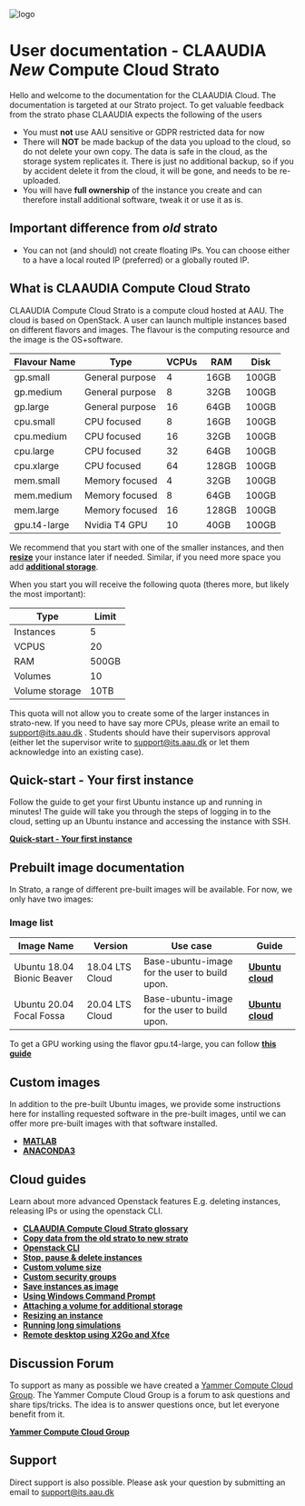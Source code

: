 ![logo](assets/img/claaudia-logo.png"Title")

# User documentation - CLAAUDIA *New* Compute Cloud Strato

Hello and welcome to the documentation for the CLAAUDIA Cloud. The documentation is targeted at our Strato project. To get valuable feedback from the strato phase CLAAUDIA expects the following of the users

* You must **not** use AAU sensitive or GDPR restricted data for now
* There will **NOT** be made backup of the data you upload to the cloud, so do not delete your own copy. The data is safe in the cloud, as the storage system replicates it. There is just no additional backup, so if you by accident delete it from the cloud, it will be gone, and needs to be re-uploaded.
* You will have **full ownership** of the instance you create and can therefore install additional software, tweak it or use it as is.

## Important difference from *old* strato

* You can not (and should) not create floating IPs. You can choose either to a have a local routed IP (preferred) or a globally routed IP.

## What is CLAAUDIA Compute Cloud Strato
CLAAUDIA Compute Cloud Strato is a compute cloud hosted at AAU. The cloud is based on OpenStack. A user can launch multiple instances based on different flavors and images. The flavour is the computing resource and the image is the OS+software.

| Flavour Name   |  Type           | VCPUs    | RAM     | Disk |
|    ---         |  ---            |  ---     | ---     | ---  |
| gp.small       | General purpose | 4        | 16GB    | 100GB|
| gp.medium      | General purpose | 8        | 32GB    | 100GB|
| gp.large       | General purpose | 16       | 64GB    | 100GB| 
| cpu.small      | CPU focused     | 8        | 16GB    | 100GB|
| cpu.medium     | CPU focused     | 16       | 32GB    | 100GB|
| cpu.large      | CPU focused     | 32       | 64GB    | 100GB|
| cpu.xlarge     | CPU focused     | 64       | 128GB   | 100GB|
| mem.small      | Memory focused  | 4        | 32GB    | 100GB|
| mem.medium     | Memory focused  | 8        | 64GB    | 100GB|
| mem.large      | Memory focused  | 16       | 128GB   | 100GB|
| gpu.t4-large   | Nvidia T4 GPU   | 10       | 40GB    | 100GB|

We recommend that you start with one of the smaller instances, and then [**resize**](guides/openstack_guides/resize.md) your instance later if needed. Similar, if you need more space you add [**additional storage**](guides/openstack_guides/attach_volume.md).

When you start you will receive the following quota (theres more, but likely the most important):

| Type           |  Limit          | 
|    ---         |  ---            | 
| Instances      | 5               | 
| VCPUS          | 20              | 
| RAM            | 500GB           | 
| Volumes        | 10              | 
| Volume storage | 10TB            | 

This quota will not allow you to create some of the larger instances in strato-new. If you need to have say more CPUs, please write an email to [support@its.aau.dk](mailto:support@its.aau.dk)
. Students should have their supervisors approval (either let the supervisor write to [support@its.aau.dk](mailto:support@its.aau.dk) or let them acknowledge into an existing case).

## Quick-start - Your first instance
Follow the guide to get your first Ubuntu instance up and running in minutes! The guide will take you through the steps of logging in to the cloud, setting up an Ubuntu instance and accessing the instance with SSH.

[**Quick-start - Your first instance**](guides/quick-start.md)

## Prebuilt image documentation
In Strato, a range of different pre-built images will be available. For now, we only have two images:

### Image list

| Image Name                         |  Version                        | Use case                      |Guide|
|    ---                             | ---                            | ---                           | --- |
| Ubuntu 18.04 Bionic Beaver         | 18.04 LTS Cloud                | Base-ubuntu-image for the user to build upon.        | [**Ubuntu cloud**](image-guides/ubuntu.md) |
| Ubuntu 20.04 Focal Fossa           | 20.04 LTS Cloud                | Base-ubuntu-image for the user to build upon.        | [**Ubuntu cloud**](image-guides/ubuntu.md) |

To get a GPU working using the flavor gpu.t4-large, you can follow [**this guide**](image-guides/ubuntu.md#installing-gpu-support)

## Custom images
In addition to the pre-built Ubuntu images, we provide some instructions here for installing requested software in the pre-built images, until we can offer more pre-built images with that software installed.

- [**MATLAB**](guides/Image-guides/matlab/matlab.md)
- [**ANACONDA3**](guides/Image-guides/anaconda/anaconda.md)

## Cloud guides
Learn about more advanced Openstack features E.g. deleting instances, releasing IPs or using the openstack CLI.

- [**CLAAUDIA Compute Cloud Strato glossary**](cloud_glossary.md)
- [**Copy data from the old strato to new strato**](guides/openstack_guides/Move_To_strato.md)
- [**Openstack CLI**](guides/openstack_guides/openstack_CLI.md)
- [**Stop, pause & delete instances**](guides/openstack_guides/Pause_shutdown_delete_instances.md)
- [**Custom volume size**](guides/openstack_guides/diffrent_volume_size.md)
- [**Custom security groups**](guides/openstack_guides/Access_to_instance.md)
- [**Save instances as image**](guides/openstack_guides/save_image.md)
- [**Using Windows Command Prompt**](guides/openstack_guides/wcmd.md)
- [**Attaching a volume for additional storage**](guides/openstack_guides/attach_volume.md)
- [**Resizing an instance**](guides/openstack_guides/resize.md)
- [**Running long simulations**](guides/openstack_guides/running_simulations.md)
- [**Remote desktop using X2Go and Xfce**](guides/openstack_guides/remote_desktop_xfce.md)

## Discussion Forum

To support as many as possible we have created a [Yammer Compute Cloud Group](https://www.yammer.com/aau.dk/#/threads/inGroup?type=in_group&feedId=10451402752&view=all). The Yammer Compute Cloud Group is a forum to ask questions and share tips/tricks. The idea is to answer questions once, but let everyone benefit from it.


[**Yammer Compute Cloud Group**](https://www.yammer.com/aau.dk/#/threads/inGroup?type=in_group&feedId=10451402752&view=all)

## Support

Direct support is also possible. Please ask your question by submitting an email to [support@its.aau.dk](mailto:support@its.aau.dk)
